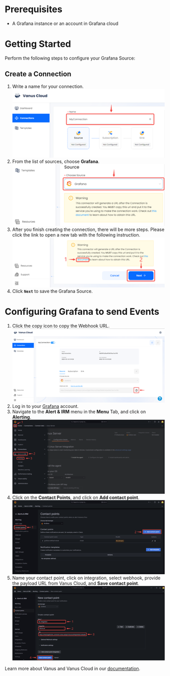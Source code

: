 # Prerequisites

- A Grafana instance or an account in Grafana cloud

# Getting Started

Perform the following steps to configure your Grafana Source:

## Create a Connection

1.  Write a name for your connection.
   ![img.png](images/1..png)
2. From the list of sources, choose **Grafana**.
![img.png](images/source.png)
3. After you finish creating the connection, there will be more steps. Please click the link to open a new tab with the following instruction. 
   ![img.png](images/2..png)
4. Click **`Next`** to save the Grafana Source. 

# **Configuring Grafana to send Events**

1. Click the copy icon to copy the Webhook URL.
   ![](images/copy%20webhook%20url.png)
2. Log in to your [Grafana](https://grafana.com) account.
3. Navigate to the **Alert & IRM** menu in the **Menu** Tab, and click on **Alerting**.
![img.png](images/alert.png)
4. Click on the **Contact Points**, and click on **Add contact point**.
![img_1.png](images/add%20contacts.png)
5. Name your contact point, click on integration, select webhook, provide the payload URL from Vanus Cloud, and **Save contact point**.
![img_2.png](images/save%20contact.png)

Learn more about Vanus and Vanus Cloud in our [documentation](https://docs.vanus.ai).
